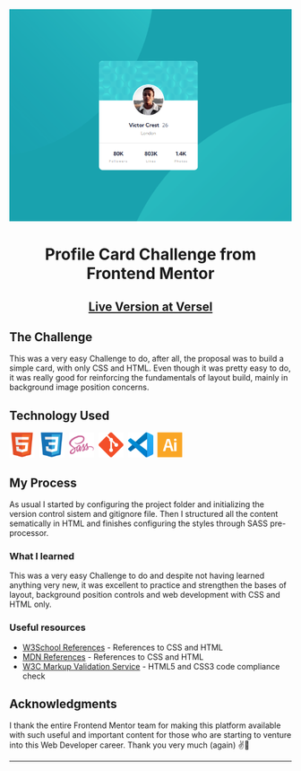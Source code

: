 <div align='center'>
    <img src='./images/img-readme.png'>
</div>

<h1 align='center'>Profile Card Challenge from Frontend Mentor</h1>

<div align='center'>
    <h2>
      <a href='#'> Live Version at Versel </a>
    </h2>
</div>

## The Challenge
This was a very easy Challenge to do, after all, the proposal was to build a simple card, with only CSS and HTML. Even though it was pretty easy to do, it was really good for reinforcing the fundamentals of layout build, mainly in background image position concerns.

## Technology Used
<div>
    <img src="https://github.com/devicons/devicon/blob/master/icons/html5/html5-original.svg" title="html5" alt="html5 icon" width="45"/>&nbsp; 
    <img src="https://github.com/devicons/devicon/blob/master/icons/css3/css3-original.svg" title="css3" alt="css3 icon" width="45"/>&nbsp;
    <img src="https://github.com/devicons/devicon/blob/master/icons/sass/sass-original.svg" title="sass" alt="sass icon" width="45"/>&nbsp;
    <img src="https://github.com/devicons/devicon/blob/master/icons/git/git-original.svg" title="git" alt="git icon" width="45"/>&nbsp; 
    <img src="https://github.com/devicons/devicon/blob/master/icons/vscode/vscode-original.svg" title="vscode" alt="vscode icon" width="45"/>&nbsp;
    <img src="https://github.com/devicons/devicon/blob/master/icons/illustrator/illustrator-plain.svg" title="illustrator" alt="illustrator icon" width="45"/>
</div>

## My Process

As usual I started by configuring the project folder and initializing the version control sistem and gitignore file. Then I structured all the content sematically in HTML and finishes configuring the styles through SASS pre-processor.

### What I learned
This was a very easy Challenge to do and despite not having learned anything very new, it was excellent to practice and strengthen the bases of layout, background position controls and web development with CSS and HTML only.

### Useful resources
- [W3School References](https://www.w3schools.com/) - References to CSS and HTML 
- [MDN References](https://developer.mozilla.org/en-US/) - References to CSS and HTML 
- [W3C Markup Validation Service](https://validator.w3.org/#validate_by_input) - HTML5 and CSS3 code compliance check

## Acknowledgments

I thank the entire Frontend Mentor team for making this platform available with such useful and important content for those who are starting to venture into this Web Developer career. Thank you very much (again) :v::slightly_smiling_face:
<hr>